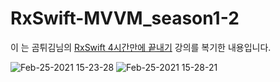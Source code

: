 # RxSwift-MVVM_season1-2

이 는 곰튀김님의 [RxSwift 4시간만에 끝내기](https://www.youtube.com/watch?v=iHKBNYMWd5I&list=PL03rJBlpwTaBrhux_C8RmtWDI_kZSLvdQ) 강의를 복기한 내용입니다. 

![Feb-25-2021 15-23-28](https://user-images.githubusercontent.com/60660894/109112534-2d07c280-777e-11eb-9487-e4119a8690fa.gif)
![Feb-25-2021 15-28-21](https://user-images.githubusercontent.com/60660894/109112536-2e38ef80-777e-11eb-8e55-1cca26cdb2ba.gif)
